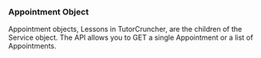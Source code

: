### Appointment Object

Appointment objects, Lessons in TutorCruncher, are the children of the Service object. The API allows you to GET 
a single Appointment or a list of Appointments. 

